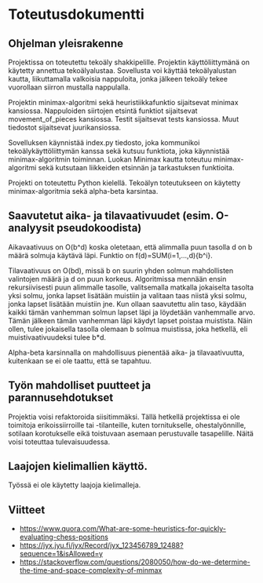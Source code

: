# Toteutusdokumentti

## Ohjelman yleisrakenne

Projektissa on toteutettu tekoäly shakkipelille. Projektin käyttöliittymänä on käytetty annettua tekoälyalustaa. Sovellusta voi käyttää tekoälyalustan kautta, liikuttamalla valkoisia nappuloita, jonka jälkeen tekoäly tekee vuorollaan siirron mustalla nappulalla.

Projektin minimax-algoritmi sekä heuristiikkafunktio sijaitsevat minimax kansiossa. Nappuloiden siirtojen etsintä funktiot sijaitsevat movement_of_pieces kansiossa. Testit sijaitsevat tests kansiossa. Muut tiedostot sijaitsevat juurikansiossa.

Sovelluksen käynnistää index.py tiedosto, joka kommunikoi tekoälykäyttöliittymän kanssa sekä kutsuu funktiota, joka käynnistää minimax-algoritmin toiminnan. Luokan Minimax kautta toteutuu minimax-algoritmi sekä kutsutaan liikkeiden etsinnän ja tarkastuksen funktioita. 

Projekti on toteutettu Python kielellä. Tekoälyn toteutukseen on käytetty minimax-algoritmia sekä alpha-beta karsintaa.

## Saavutetut aika- ja tilavaativuudet (esim. O-analyysit pseudokoodista)

Aikavaativuus on O(b^d) koska oletetaan, että alimmalla puun tasolla d on b määrä solmuja käytävä läpi. Funktio on f(d)=SUM(i=1,...,d){b^i}.

Tilavaativuus on O(bd), missä b on suurin yhden solmun mahdollisten valintojen määrä ja d on puun korkeus. Algoritmissa mennään ensin rekursiivisesti puun alimmalle tasolle, valitsemalla matkalla jokaiselta tasolta yksi solmu, jonka lapset lisätään muistiin ja valitaan taas niistä yksi solmu, jonka lapset lisätään muistiin jne. Kun ollaan saavutettu alin taso, käydään kaikki tämän vanhemman solmun lapset läpi ja löydetään vanhemmalle arvo. Tämän jälkeen tämän vanhemman läpi käydyt lapset poistaa muistista. Näin ollen, tulee jokaisella tasolla olemaan b solmua muistissa, joka hetkellä, eli muistivaativuudeksi tulee b*d.

Alpha-beta karsinnalla on mahdollisuus pienentää aika- ja tilavaativuutta, kuitenkaan se ei ole taattu, että se tapahtuu.

## Työn mahdolliset puutteet ja parannusehdotukset

Projektia voisi refaktoroida siisitimmäksi. 
Tällä hetkellä projektissa ei ole toimitoja erikoissiirroille tai -tilanteille, kuten tornitukselle, ohestalyönnille, sotilaan korotukselle eikä toistuvaan asemaan perustuvalle tasapelille. Näitä voisi toteuttaa tulevaisuudessa.

## Laajojen kielimallien käyttö.

Työssä ei ole käytetty laajoja kielimalleja.

## Viitteet

- https://www.quora.com/What-are-some-heuristics-for-quickly-evaluating-chess-positions
- https://jyx.jyu.fi/jyx/Record/jyx_123456789_12488?sequence=1&isAllowed=y
- https://stackoverflow.com/questions/2080050/how-do-we-determine-the-time-and-space-complexity-of-minmax